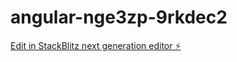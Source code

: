 # angular-nge3zp-9rkdec2

[Edit in StackBlitz next generation editor ⚡️](https://stackblitz.com/~/github.com/tamdobg0211/angular-nge3zp-9rkdec2)